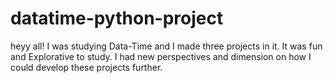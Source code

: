 # datatime-python-project
 heyy all! I was studying Data-Time and I made three projects in it. It was fun and Explorative to study. I had new perspectives and dimension on how I could develop these projects further.
